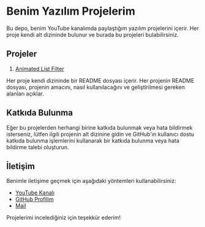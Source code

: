 # Benim Yazılım Projelerim

Bu depo, benim YouTube kanalımda paylaştığım yazılım projelerini içerir. Her proje kendi alt dizininde bulunur ve burada bu projeleri bulabilirsiniz.

## Projeler

1. [Animated List Filter](animated-list-filter/README.md)

Her proje kendi dizininde bir README dosyası içerir. Her projenin README dosyası, projenin amacını, nasıl kullanılacağını ve geliştirilmesi gereken alanları açıklar.

## Katkıda Bulunma

Eğer bu projelerden herhangi birine katkıda bulunmak veya hata bildirmek isterseniz, lütfen ilgili projenin alt dizinine gidin ve GitHub'ın kullanıcı dostu katkıda bulunma işlemlerini kullanarak bir katkıda bulunma veya hata bildirme talebi oluşturun.

## İletişim

Benimle iletişime geçmek için aşağıdaki yöntemleri kullanabilirsiniz:

- [YouTube Kanalı](https://www.youtube.com/channel/UCPwMYYOuWiovFIwrDxHkCGw)
- [GitHub Profilim](https://github.com/fatihkayan20)
- [Mail](mailto:fatihkayan83@gmail.com)

Projelerimi incelediğiniz için teşekkür ederim!
